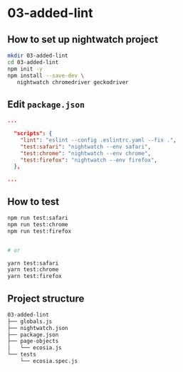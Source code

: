 # 03-added-lint

## How to set up nightwatch project

```bash
mkdir 03-added-lint
cd 03-added-lint
npm init -y
npm install --save-dev \
   nightwatch chromedriver geckodriver
```

## Edit `package.json`

```json
...

  "scripts": {
    "lint": "eslint --config .eslintrc.yaml --fix .",
    "test:safari": "nightwatch --env safari",
    "test:chrome": "nightwatch --env chrome",
    "test:firefox": "nightwatch --env firefox",
  },

...
```

## How to test

```bash
npm run test:safari
npm run test:chrome
npm run test:firefox


# or

yarn test:safari
yarn test:chrome
yarn test:firefox
```

## Project structure

```bash
03-added-lint
├── globals.js
├── nightwatch.json
├── package.json
├── page-objects
│   └── ecosia.js
└── tests
    └── ecosia.spec.js
```
